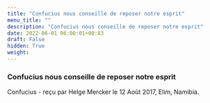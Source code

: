 ```yaml
---
title: "Confucius nous conseille de reposer notre esprit"
menu_title: ""
description: "Confucius nous conseille de reposer notre esprit"
date: 2022-06-01 06:00:01+00:83
draft: False
hidden: True
weight:
---
```

### Confucius nous conseille de reposer notre esprit

Confucius - reçu par Helge Mercker le 12 Août 2017, Elim, Namibia.



